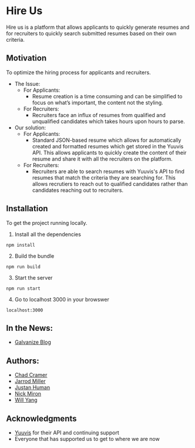 # Hire Us

Hire us is a platform that allows applicants to quickly generate resumes and for recruiters to quickly search submitted resumes based on their own criteria.

## Motivation
To optimize the hiring process for applicants and recruiters.

- The Issue:
  - For Applicants: 
    - Resume creation is a time consuming and can be simplified to focus on what’s important, the content not the styling. 
  - For Recruiters: 
    - Recruiters face an influx of resumes from qualified and unqualified candidates which takes hours upon hours to parse.
- Our solution:
  - For Applicants: 
    - Standard JSON-based resume which allows for automatically created and formatted resumes which get stored in the Yuuvis API. This allows applicants to quickly create the content of their resume and share it with all the recruiters on the platform.
  - For Recruiters: 
    - Recruiters are able to search resumes with Yuuvis's API to find resumes that match the criteria they are searching for. This allows recrutiers to reach out to qualified candidates rather than candidates reaching out to recruiters.

## Installation

To get the project running locally.

1. Install all the dependencies
```
npm install
```

2. Build the bundle
```
npm run build
```

3. Start the server
```
npm run start
```

4. Go to localhost 3000 in your browswer
```
localhost:3000
```

## In the News:
* [Galvanize Blog](https://blog.galvanize.com/hack-reactor-software-engineers-win-first-place-at-hackathon/)


## Authors: 
* [Chad Cramer](https://github.com/Chadramer)
* [Jarrod Miller](https://github.com/jarmill)
* [Justan Human](https://github.com/justanotherhuman)
* [Nick Miron](https://github.com/NicholasMiron)
* [Will Yang](https://github.com/TheOriginalYangster)


## Acknowledgments
* [Yuuvis](https://yuuvis.com) for their API and continuing support
* Everyone that has supported us to get to where we are now
